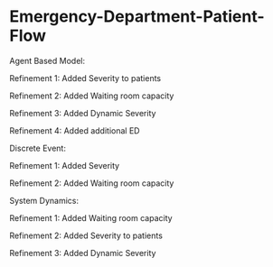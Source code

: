 # Emergency-Department-Patient-Flow

Agent Based Model:

Refinement 1: Added Severity to patients

Refinement 2: Added Waiting room capacity

Refinement 3: Added Dynamic Severity

Refinement 4: Added additional ED


Discrete Event:

Refinement 1: Added Severity

Refinement 2: Added Waiting room capacity

System Dynamics:

Refinement 1: Added Waiting room capacity

Refinement 2: Added Severity to patients

Refinement 3: Added Dynamic Severity
